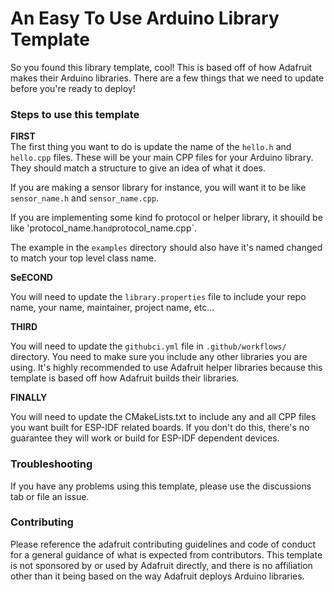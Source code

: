 # An Easy To Use Arduino Library Template

So you found this library template, cool! This is based off of how Adafruit makes their Arduino libraries. There are a few things that we need to update before you're ready to deploy!

### Steps to use this template ###

**FIRST**
<br>
The first thing you want to do is update the name of the `hello.h` and `hello.cpp` files. These will be your main CPP files for your Arduino library. They should match a structure to give an idea of what it does. 

If you are making a sensor library for instance, you will want it to be like `sensor_name.h` and `sensor_name.cpp`. 

If you are implementing some kind fo protocol or helper library, it shouild be like 'protocol_name.h` and `protocol_name.cpp`.

The example in the `examples` directory should also have it's named changed to match your top level class name.

**SeECOND** <br>

You will need to update the `library.properties` file to include your repo name, your name, maintainer, project name, etc...

**THIRD**<br>

You will need to update the `githubci.yml` file in `.github/workflows/` directory. You need to make sure you include any other libraries you are using. It's highly recommended to use Adafruit helper libraries because this template is based off how Adafruit builds their libraries.

**FINALLY**<br>

You will need to update the CMakeLists.txt to include any and all CPP files you want built for ESP-IDF related boards. If you don't do this, there's no guarantee they will work or build for ESP-IDF dependent devices.

### Troubleshooting ###

If you have any problems using this template, please use the discussions tab or file an issue.

### Contributing ###

Please reference the adafruit contributing guidelines and code of conduct for a general guidance of what is expected from contributors. This template is not sponsored by or used by Adafruit directly, and there is no affiliation other than it being based on the way Adafruit deploys Arduino libraries. 
